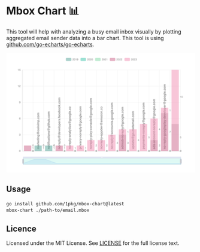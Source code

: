 # Mbox Chart 📊

This tool will help with analyzing a busy email inbox visually by plotting aggregated email sender data into a bar chart. This tool is using [github.com/go-echarts/go-echarts](https://github.com/go-echarts/go-echarts).

![](chart.png)

## Usage

```bash
go install github.com/1pkg/mbox-chart@latest
mbox-chart ./path-to/email.mbox
```

## Licence

Licensed under the MIT License.
See [LICENSE](LICENSE) for the full license text.
